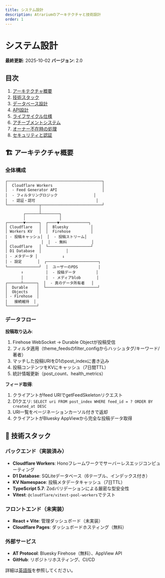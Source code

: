 ```yaml
---
title: システム設計
description: Atrariumのアーキテクチャと技術設計
order: 1
---
```


# システム設計

**最終更新**: 2025-10-02
**バージョン**: 2.0

## 目次

1. [アーキテクチャ概要](#アーキテクチャ概要)
2. [技術スタック](#技術スタック)
3. [データベース設計](#データベース設計)
4. [API設計](#api設計)
5. [ライフサイクル仕様](#ライフサイクル仕様)
6. [アチーブメントシステム](#アチーブメントシステム)
7. [オーナー不在時の処理](#オーナー不在時の処理)
8. [セキュリティと認証](#セキュリティと認証)

## 🏗️ アーキテクチャ概要

### 全体構成

```
┌──────────────────────────────────────────┐
│  Cloudflare Workers                      │
│  - Feed Generator API                    │
│  - フィルタリングロジック                │
│  - 認証・認可                           │
└──────────────┬───────────────────────────┘
               │
        ┌──────┴────────┐
        │               │
┌───────▼──────┐  ┌────▼─────────────┐
│ Cloudflare   │  │  Bluesky          │
│ Workers KV   │  │  Firehose         │
│ - 投稿キャッシュ│  │  - 投稿ストリーム│
│               │  │  - 無料           │
│ Cloudflare   │  └───────────────────┘
│ D1 Database  │           │
│ - メタデータ │           ↓
│ - 設定       │  ┌───────────────────────┐
└──────────────┘  │  ユーザーのPDS         │
       ↑          │  - 投稿データ         │
       │          │  - メディアblob       │
┌──────┴──────┐  │  - 真のデータ所有者   │
│  Durable    │  └───────────────────────┘
│  Objects    │
│ - Firehose  │
│   接続維持  │
└─────────────┘
```

### データフロー

**投稿取り込み**:
1. Firehose WebSocket → Durable Objectが投稿受信
2. フィルタ適用（theme_feedsのfilter_configからハッシュタグ/キーワード/著者）
3. マッチした投稿URIをD1のpost_indexに書き込み
4. 投稿コンテンツをKVにキャッシュ（7日間TTL）
5. 統計情報更新（post_count、health_metrics）

**フィード取得**:
1. クライアントがfeed URIでgetFeedSkeletonリクエスト
2. D1クエリ: `SELECT uri FROM post_index WHERE feed_id = ? ORDER BY created_at DESC`
3. URI一覧をページネーションカーソル付きで返却
4. クライアントがBluesky AppViewから完全な投稿データ取得

## 🔧 技術スタック

### バックエンド（実装済み）
- **Cloudflare Workers**: Honoフレームワークでサーバーレスエッジコンピューティング
- **D1 Database**: SQLiteデータベース（6テーブル、インデックス付き）
- **KV Namespace**: 投稿メタデータキャッシュ（7日TTL）
- **TypeScript 5.7**: Zodバリデーションによる厳密な型安全性
- **Vitest**: `@cloudflare/vitest-pool-workers`でテスト

### フロントエンド（未実装）
- **React + Vite**: 管理ダッシュボード（未実装）
- **Cloudflare Pages**: ダッシュボードホスティング（無料）

### 外部サービス
- **AT Protocol**: Bluesky Firehose（無料）、AppView API
- **GitHub**: リポジトリホスティング、CI/CD

詳細は[英語版](/en/architecture/system-design)を参照してください。
